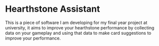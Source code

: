 # Hearthstone Assistant
This is a piece of software I am developing for my final year project at university, it aims to improve your hearthstone performance by collecting data on your gameplay and using that data to make card suggestions to improve your performance.
